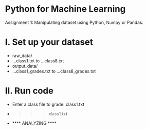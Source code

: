 # Python for Machine Learning
Assignment 1: 
Manipulating dataset using Python, Numpy or Pandas.

# I. Set up your dataset

- raw_data/
- ...class1.txt
      to
...class8.txt
- output_data/
- ...class1_grades.txt
      to
...class8_grades.txt

# II. Run code

- Enter a class file to grade:  class1.txt
- >>> class1.txt
- **** ANALYZING ****

